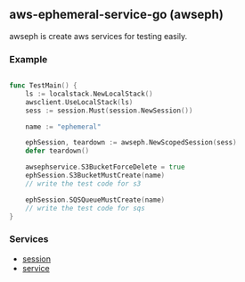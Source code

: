 ## aws-ephemeral-service-go (awseph)

awseph is create aws services for testing easily.


### Example

```go

func TestMain() {
    ls := localstack.NewLocalStack()
    awsclient.UseLocalStack(ls)
	sess := session.Must(session.NewSession())

    name := "ephemeral"

    ephSession, teardown := awseph.NewScopedSession(sess)
    defer teardown()

    awsephservice.S3BucketForceDelete = true
    ephSession.S3BucketMustCreate(name)
    // write the test code for s3

    ephSession.SQSQueueMustCreate(name)
    // write the test code for sqs
}
```

### Services
* [session](./awseph/session.go)
* [service](./awseph/service)
